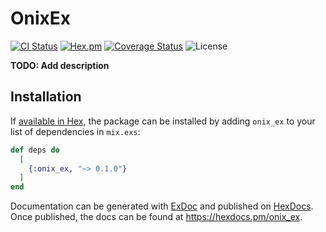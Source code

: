 # OnixEx

[![CI Status](https://github.com/anderkonzen/onix_ex/actions/workflows/ci.yml/badge.svg?branch=main)](https://github.com/anderkonzen/onix_ex/actions/workflows/ci.yml)
[![Hex.pm](https://img.shields.io/hexpm/v/onix_ex)](https://hex.pm/packages/onix_ex)
[![Coverage Status](https://coveralls.io/repos/github/anderkonzen/onix_ex/badge.svg?branch=main)](https://coveralls.io/github/anderkonzen/onix_ex?branch=main)
![License](https://img.shields.io/hexpm/l/onix_ex)

**TODO: Add description**

## Installation

If [available in Hex](https://hex.pm/docs/publish), the package can be installed
by adding `onix_ex` to your list of dependencies in `mix.exs`:

```elixir
def deps do
  [
    {:onix_ex, "~> 0.1.0"}
  ]
end
```

Documentation can be generated with [ExDoc](https://github.com/elixir-lang/ex_doc)
and published on [HexDocs](https://hexdocs.pm). Once published, the docs can
be found at <https://hexdocs.pm/onix_ex>.
